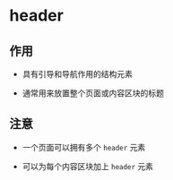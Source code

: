 # header

## 作用

*   具有引导和导航作用的结构元素

*   通常用来放置整个页面或内容区块的标题

## 注意

*   一个页面可以拥有多个 `header` 元素

*   可以为每个内容区块加上 `header` 元素
